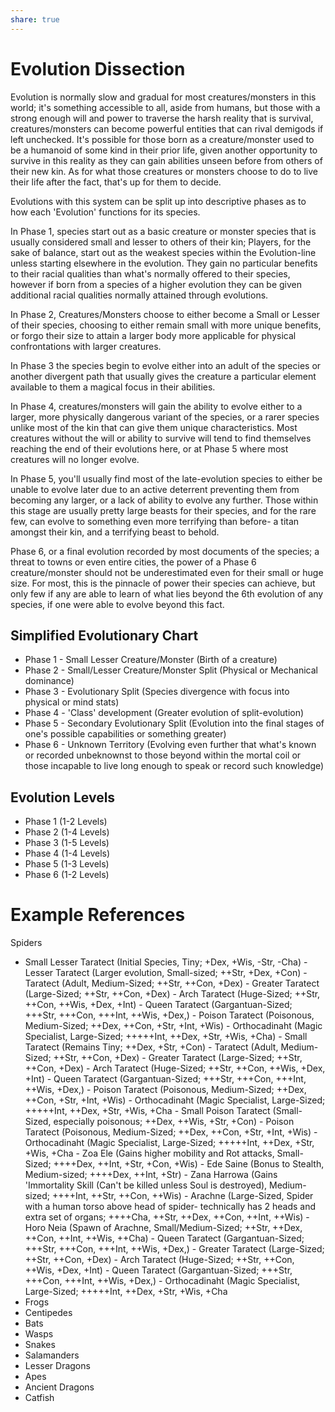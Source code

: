 ```yaml
---
share: true
---
```

# Evolution Dissection
Evolution is normally slow and gradual for most creatures/monsters in this world; it's something accessible to all, aside from humans, but those with a strong enough will and power to traverse the harsh reality that is survival, creatures/monsters can become powerful entities that can rival demigods if left unchecked. It's possible for those born as a creature/monster used to be a humanoid of some kind in their prior life, given another opportunity to survive in this reality as they can gain abilities unseen before from others of their new kin. As for what those creatures or monsters choose to do to live their life after the fact, that's up for them to decide.

Evolutions with this system can be split up into descriptive phases as to how each 'Evolution' functions for its species.

In Phase 1, species start out as a basic creature or monster species that is usually considered small and lesser to others of their kin; Players, for the sake of balance, start out as the weakest species within the Evolution-line unless starting elsewhere in the evolution. They gain no particular benefits to their racial qualities than what's normally offered to their species, however if born from a species of a higher evolution they can be given additional racial qualities normally attained through evolutions.

In Phase 2, Creatures/Monsters choose to either become a Small or Lesser of their species, choosing to either remain small with more unique benefits, or forgo their size to attain a larger body more applicable for physical confrontations with larger creatures.

In Phase 3 the species begin to evolve either into an adult of the species or another divergent path that usually gives the creature a particular element available to them a magical focus in their abilities.

In Phase 4, creatures/monsters will gain the ability to evolve either to a larger, more physically dangerous variant of the species, or a rarer species unlike most of the kin that can give them unique characteristics. Most creatures without the will or ability to survive will tend to find themselves reaching the end of their evolutions here, or at Phase 5 where most creatures will no longer evolve.

In Phase 5, you'll usually find most of the late-evolution species to either be unable to evolve later due to an active deterrent preventing them from becoming any larger, or a lack of ability to evolve any further. Those within this stage are usually pretty large beasts for their species, and for the rare few, can evolve to something even more terrifying than before- a titan amongst their kin, and a terrifying beast to behold. 

Phase 6, or a final evolution recorded by most documents of the species; a threat to towns or even entire cities, the power of a Phase 6 creature/monster should not be underestimated even for their small or huge size. For most, this is the pinnacle of power their species can achieve, but only few if any are able to learn of what lies beyond the 6th evolution of any species, if one were able to evolve beyond this fact.
## Simplified Evolutionary Chart
- Phase 1 - Small Lesser Creature/Monster (Birth of a creature)
- Phase 2 - Small/Lesser Creature/Monster Split (Physical or Mechanical dominance)
- Phase 3 - Evolutionary Split (Species divergence with focus into physical or mind stats)
- Phase 4 - 'Class' development (Greater evolution of split-evolution)
- Phase 5 - Secondary Evolutionary Split (Evolution into the final stages of one's possible capabilities or something greater)
- Phase 6 - Unknown Territory (Evolving even further that what's known or recorded unbeknownst to those beyond within the mortal coil or those incapable to live long enough to speak or record such knowledge)
## Evolution Levels
- Phase 1 (1-2 Levels)
- Phase 2 (1-4 Levels)
- Phase 3 (1-5 Levels)
- Phase 4 (1-4 Levels)
- Phase 5 (1-3 Levels)
- Phase 6 (1-2 Levels)


# Example References
Spiders
- Small Lesser Taratect (Initial Species, Tiny; +Dex, +Wis, -Str, -Cha)
		- Lesser Taratect (Larger evolution, Small-sized; ++Str, +Dex, +Con)
			- Taratect (Adult, Medium-Sized; ++Str, ++Con, +Dex)
				- Greater Taratect (Large-Sized; ++Str, ++Con, +Dex)
					- Arch Taratect (Huge-Sized; ++Str, ++Con, ++Wis, +Dex, +Int)
						- Queen Taratect (Gargantuan-Sized; +++Str, +++Con, +++Int, ++Wis, +Dex,)
				- Poison Taratect (Poisonous, Medium-Sized; ++Dex, ++Con, +Str, +Int, +Wis)
					- Orthocadinaht (Magic Specialist, Large-Sized; +++++Int, ++Dex, +Str, +Wis, +Cha)
		- Small Taratect (Remains Tiny; ++Dex, +Str, +Con)
			- Taratect (Adult, Medium-Sized; ++Str, ++Con, +Dex)
				- Greater Taratect (Large-Sized; ++Str, ++Con, +Dex)
					- Arch Taratect (Huge-Sized; ++Str, ++Con, ++Wis, +Dex, +Int)
						- Queen Taratect (Gargantuan-Sized; +++Str, +++Con, +++Int, ++Wis, +Dex,)
				- Poison Taratect (Poisonous, Medium-Sized; ++Dex, ++Con, +Str, +Int, +Wis)
					- Orthocadinaht (Magic Specialist, Large-Sized; +++++Int, ++Dex, +Str, +Wis, +Cha
			- Small Poison Taratect (Small-Sized, especially poisonous; ++Dex, ++Wis, +Str, +Con)
				- Poison Taratect (Poisonous, Medium-Sized; ++Dex, ++Con, +Str, +Int, +Wis)
					- Orthocadinaht (Magic Specialist, Large-Sized; +++++Int, ++Dex, +Str, +Wis, +Cha
				- Zoa Ele (Gains higher mobility and Rot attacks, Small-Sized; ++++Dex, ++Int, +Str, +Con, +Wis)
					- Ede Saine (Bonus to Stealth, Medium-sized; ++++Dex, ++Int, +Str)
						- Zana Harrowa (Gains 'Immortality Skill (Can't be killed unless Soul is destroyed), Medium-sized; ++++Int, ++Str, ++Con, ++Wis)
							- Arachne (Large-Sized, Spider with a human torso above head of spider- technically has 2 heads and extra set of organs; ++++Cha, ++Str, ++Dex, ++Con, ++Int, ++Wis)
							- Horo Neia (Spawn of Arachne, Small/Medium-Sized; ++Str, ++Dex, ++Con, ++Int, ++Wis, ++Cha)
						- Queen Taratect (Gargantuan-Sized; +++Str, +++Con, +++Int, ++Wis, +Dex,)
					- Greater Taratect (Large-Sized; ++Str, ++Con, +Dex)
						- Arch Taratect (Huge-Sized; ++Str, ++Con, ++Wis, +Dex, +Int)
							- Queen Taratect (Gargantuan-Sized; +++Str, +++Con, +++Int, ++Wis, +Dex,)
					- Orthocadinaht (Magic Specialist, Large-Sized; +++++Int, ++Dex, +Str, +Wis, +Cha
- Frogs
- Centipedes
- Bats
- Wasps
- Snakes
- Salamanders
- Lesser Dragons
- Apes
- Ancient Dragons
- Catfish